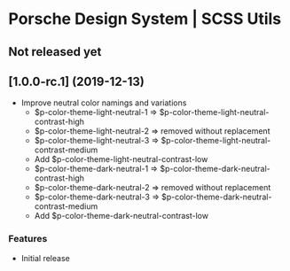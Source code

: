 # Porsche Design System | SCSS Utils

## Not released yet


## [1.0.0-rc.1] (2019-12-13)

* Improve neutral color namings and variations
  * $p-color-theme-light-neutral-1 => $p-color-theme-light-neutral-contrast-high
  * $p-color-theme-light-neutral-2 => removed without replacement
  * $p-color-theme-light-neutral-3 => $p-color-theme-light-neutral-contrast-medium
  * Add $p-color-theme-light-neutral-contrast-low
  * $p-color-theme-dark-neutral-1 => $p-color-theme-dark-neutral-contrast-high
  * $p-color-theme-dark-neutral-2 => removed without replacement
  * $p-color-theme-dark-neutral-3 => $p-color-theme-dark-neutral-contrast-medium
  * Add $p-color-theme-dark-neutral-contrast-low

### Features

* Initial release